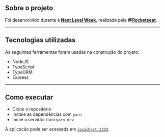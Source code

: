 ##  Sobre o projeto
Foi desenvolvido durante a **[Next Level Week](https://nextlevelweek.com/)**, realizada pela **[@Rocketseat](https://github.com/Rocketseat)**.

---

## Tecnologias utilizadas
As seguintes ferramentas foram usadas na construção do projeto:
- NodeJS
- TypeScript
- TypeORM
- Express

---

## Como executar

- Clone o repositório
- Instale as dependências com `yarn`
- Inicie o servidor com `yarn dev`

A aplicação pode ser acessada em [`localhost:3333`](http://localhost:3333).